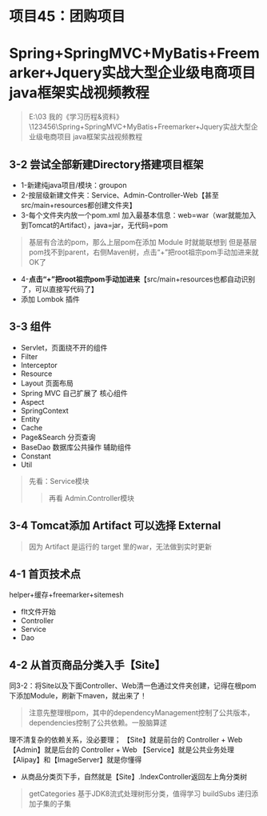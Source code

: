 # 项目45：团购项目
# Spring+SpringMVC+MyBatis+Freemarker+Jquery实战大型企业级电商项目 java框架实战视频教程
>E:\03 我的《学习历程&资料》\123456\Spring+SpringMVC+MyBatis+Freemarker+Jquery实战大型企业级电商项目 java框架实战视频教程

## 3-2 尝试全部新建Directory搭建项目框架
* 1-新建纯java项目/模块：groupon
* 2-按层级新建文件夹：Service、Admin-Controller-Web【甚至src/main+resources都创建文件夹】
* 3-每个文件夹内放一个pom.xml 加入最基本信息：web=war（war就能加入到Tomcat的Artifact），java=jar，无代码=pom
> 基层有合法的pom，那么上层pom在添加 Module 时就能联想到
> 但是基层pom找不到parent，右侧Maven树，点击“+”把root祖宗pom手动加进来就OK了
* 4-**点击“+”把root祖宗pom手动加进来**【src/main+resources也都自动识别了，可以直接写代码了】
* 添加 Lombok 插件

## 3-3 组件
* Servlet，页面绕不开的组件
* Filter
* Interceptor
* Resource
* Layout 页面布局
* Spring MVC 自己扩展了
核心组件
* Aspect
* SpringContext
* Entity
* Cache
* Page&Search 分页查询
* BaseDao 数据库公共操作
辅助组件
* Constant
* Util
> 先看：Service模块
>> 再看 Admin.Controller模块

## 3-4 Tomcat添加 Artifact 可以选择 External 
> 因为 Artifact 是运行的 target 里的war，无法做到实时更新

## 4-1 首页技术点
helper+缓存+freemarker+sitemesh
* flt文件开始
* Controller
* Service
* Dao
## 4-2 从首页商品分类入手【Site】
同3-2：将Site以及下面Controller、Web清一色通过文件夹创建，记得在根pom下添加Module，刷新下maven，就出来了！
> 注意先整理根pom，其中的dependencyManagement控制了公共版本，dependencies控制了公共依赖。一股脑算逑

理不清复杂的依赖关系，没必要理；
【Site】就是前台的 Controller + Web
【Admin】就是后台的 Controller + Web
【Service】就是公共业务处理
【Alipay】和【ImageServer】就是你懂得

* 从商品分类页下手，自然就是【Site】.IndexController返回左上角分类树
> getCategories 基于JDK8流式处理树形分类，值得学习 buildSubs 递归添加子集的子集


